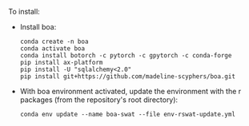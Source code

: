 To install:
- Install boa:

    ```
    conda create -n boa
    conda activate boa
    conda install botorch -c pytorch -c gpytorch -c conda-forge
    pip install ax-platform
    pip install -U "sqlalchemy<2.0"
    pip install git+https://github.com/madeline-scyphers/boa.git
    ```
- With boa environment activated, update the environment with the r packages (from the repository's root directory):

    ```
    conda env update --name boa-swat --file env-rswat-update.yml
    ```
